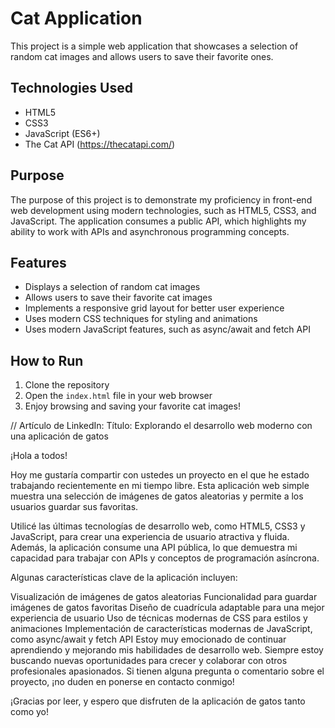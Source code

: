 # Cat Application

This project is a simple web application that showcases a selection of random cat images and allows users to save their favorite ones.

## Technologies Used

- HTML5
- CSS3
- JavaScript (ES6+)
- The Cat API (https://thecatapi.com/)

## Purpose

The purpose of this project is to demonstrate my proficiency in front-end web development using modern technologies, such as HTML5, CSS3, and JavaScript. The application consumes a public API, which highlights my ability to work with APIs and asynchronous programming concepts.

## Features

- Displays a selection of random cat images
- Allows users to save their favorite cat images
- Implements a responsive grid layout for better user experience
- Uses modern CSS techniques for styling and animations
- Uses modern JavaScript features, such as async/await and fetch API

## How to Run

1. Clone the repository
2. Open the `index.html` file in your web browser
3. Enjoy browsing and saving your favorite cat images!


//
Artículo de LinkedIn:
Título: Explorando el desarrollo web moderno con una aplicación de gatos

¡Hola a todos!

Hoy me gustaría compartir con ustedes un proyecto en el que he estado trabajando recientemente en mi tiempo libre. Esta aplicación web simple muestra una selección de imágenes de gatos aleatorias y permite a los usuarios guardar sus favoritas.

Utilicé las últimas tecnologías de desarrollo web, como HTML5, CSS3 y JavaScript, para crear una experiencia de usuario atractiva y fluida. Además, la aplicación consume una API pública, lo que demuestra mi capacidad para trabajar con APIs y conceptos de programación asíncrona.

Algunas características clave de la aplicación incluyen:

Visualización de imágenes de gatos aleatorias
Funcionalidad para guardar imágenes de gatos favoritas
Diseño de cuadrícula adaptable para una mejor experiencia de usuario
Uso de técnicas modernas de CSS para estilos y animaciones
Implementación de características modernas de JavaScript, como async/await y fetch API
Estoy muy emocionado de continuar aprendiendo y mejorando mis habilidades de desarrollo web. Siempre estoy buscando nuevas oportunidades para crecer y colaborar con otros profesionales apasionados. Si tienen alguna pregunta o comentario sobre el proyecto, ¡no duden en ponerse en contacto conmigo!

¡Gracias por leer, y espero que disfruten de la aplicación de gatos tanto como yo!